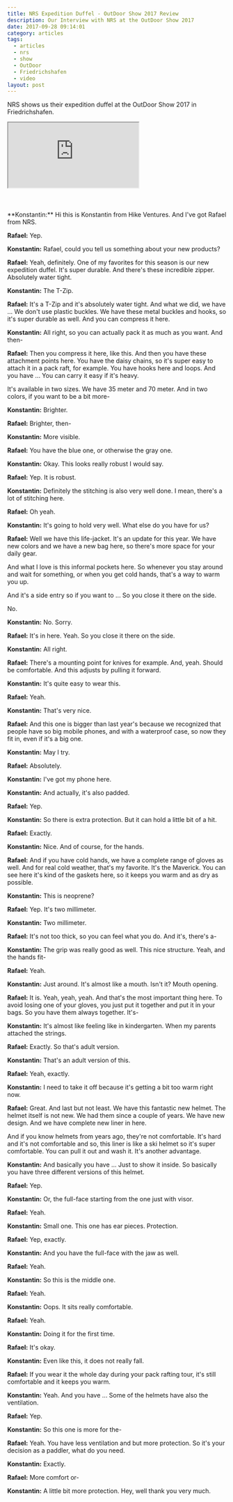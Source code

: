 ```yaml
---
title: NRS Expedition Duffel - OutDoor Show 2017 Review
description: Our Interview with NRS at the OutDoor Show 2017
date: 2017-09-28 09:14:01
category: articles
tags:
  - articles
  - nrs
  - show
  - OutDoor
  - Friedrichshafen
  - video
layout: post
---
```


NRS shows us their expedition duffel at the OutDoor Show 2017 in Friedrichshafen.

<div class="embed-responsive embed-responsive-16by9">
    <iframe class="embed-responsive-item" src="https://www.youtube.com/embed/8tvWkpQWKXw"></iframe>
</div>
<br>
<!--more-->
<br>
<div id="amzn-assoc-ad-cc781bfd-577f-4efb-9da6-75cb9fc7d1c2"></div><script async src="//z-na.amazon-adsystem.com/widgets/onejs?MarketPlace=US&adInstanceId=cc781bfd-577f-4efb-9da6-75cb9fc7d1c2"></script><br>
**Konstantin:**	Hi this is Konstantin from Hike Ventures. And I've got Rafael from NRS.

**Rafael:**	Yep.

**Konstantin:**	Rafael, could you tell us something about your new products?

**Rafael:**	Yeah, definitely. One of my favorites for this season is our new expedition duffel. It's super durable. And there's these incredible zipper. Absolutely water tight.

**Konstantin:**	The T-Zip.

**Rafael:**	It's a T-Zip and it's absolutely water tight. And what we did, we have ... We don't use plastic buckles. We have these metal buckles and hooks, so it's super durable as well. And you can compress it here.

**Konstantin:**	All right, so you can actually pack it as much as you want. And then-

**Rafael:**	Then you compress it here, like this. And then you have these attachment points here. You have the daisy chains, so it's super easy to attach it in a pack raft, for example. You have hooks here and loops. And you have ... You can carry it easy if it's heavy.

It's available in two sizes. We have 35 meter and 70 meter. And in two colors, if you want to be a bit more-

**Konstantin:**	Brighter.

**Rafael:**	Brighter, then-

**Konstantin:**	More visible.

**Rafael:**	You have the blue one, or otherwise the gray one.

**Konstantin:**	Okay. This looks really robust I would say.

**Rafael:**	Yep. It is robust.

**Konstantin:**	Definitely the stitching is also very well done. I mean, there's a lot of stitching here.

**Rafael:**	Oh yeah.

**Konstantin:**	It's going to hold very well. What else do you have for us?

**Rafael:**	Well we have this life-jacket. It's an update for this year. We have new colors and we have a new bag here, so there's more space for your daily gear.

And what I love is this informal pockets here. So whenever you stay around and wait for something, or when you get cold hands, that's a way to warm you up.

And it's a side entry so if you want to ... So you close it there on the side.

No.

**Konstantin:**	No. Sorry.

**Rafael:**	It's in here. Yeah. So you close it there on the side.

**Konstantin:**	All right.

**Rafael:**	There's a mounting point for knives for example. And, yeah.
Should be comfortable. And this adjusts by pulling it forward.

**Konstantin:**	It's quite easy to wear this.

**Rafael:**	Yeah.

**Konstantin:**	That's very nice.

**Rafael:**	And this one is bigger than last year's because we recognized that people have so big mobile phones, and with a waterproof case, so now they fit in, even if it's a big one.

**Konstantin:**	May I try.

**Rafael:**	Absolutely.

**Konstantin:**	I've got my phone here.

**Konstantin:**	And actually, it's also padded.

**Rafael:**	Yep.

**Konstantin:**	So there is extra protection. But it can hold a little bit of a hit.

**Rafael:**	Exactly.

**Konstantin:**	Nice. And of course, for the hands.

**Rafael:**	And if you have cold hands, we have a complete range of gloves as well. And for real cold weather, that's my favorite. It's the Maverick. You can see here it's kind of the gaskets here, so it keeps you warm and as dry as possible.

**Konstantin:**	This is neoprene?

**Rafael:**	Yep. It's two millimeter.

**Konstantin:**	Two millimeter.

**Rafael:**	It's not too thick, so you can feel what you do. And it's, there's a-

**Konstantin:**	The grip was really good as well. This nice structure. Yeah, and the hands fit-

**Rafael:**	Yeah.

**Konstantin:**	Just around. It's almost like a mouth. Isn't it? Mouth opening.

**Rafael:**	It is. Yeah, yeah, yeah. And that's the most important thing here. To avoid losing one of your gloves, you just put it together and put it in your bags. So you have them always together. It's-

**Konstantin:**	It's almost like feeling like in kindergarten. When my parents attached the strings.

**Rafael:**	Exactly. So that's adult version.

**Konstantin:**	That's an adult version of this.

**Rafael:**	Yeah, exactly.

**Konstantin:**	I need to take it off because it's getting a bit too warm right now.

**Rafael:**	Great. And last but not least. We have this fantastic new helmet. The helmet itself is not new. We had them since a couple of years. We have new design. And we have complete new liner in here.

And if you know helmets from years ago, they're not comfortable. It's hard and it's not comfortable and so, this liner is like a ski helmet so it's super comfortable. You can pull it out and wash it. It's another advantage.

**Konstantin:**	And basically you have ... Just to show it inside. So basically you have three different versions of this helmet.

**Rafael:**	Yep.

**Konstantin:**	Or, the full-face starting from the one just with visor.

**Rafael:**	Yeah.

**Konstantin:**	Small one. This one has ear pieces. Protection.

**Rafael:**	Yep, exactly.

**Konstantin:**	And you have the full-face with the jaw as well.

**Rafael:**	Yeah.

**Konstantin:**	So this is the middle one.

**Rafael:**	Yeah.

**Konstantin:**	Oops. It sits really comfortable.

**Rafael:**	Yeah.

**Konstantin:**	Doing it for the first time.

**Rafael:**	It's okay.

**Konstantin:**	Even like this, it does not really fall.

**Rafael:**	If you wear it the whole day during your pack rafting tour, it's still comfortable and it keeps you warm.

**Konstantin:**	Yeah. And you have ... Some of the helmets have also the ventilation.

**Rafael:**	Yep.

**Konstantin:**	So this one is more for the-

**Rafael:**	Yeah. You have less ventilation and but more protection. So it's your decision as a paddler, what do you need.

**Konstantin:**	Exactly.

**Rafael:**	More comfort or-

**Konstantin:**	A little bit more protection. Hey, well thank you very much.
